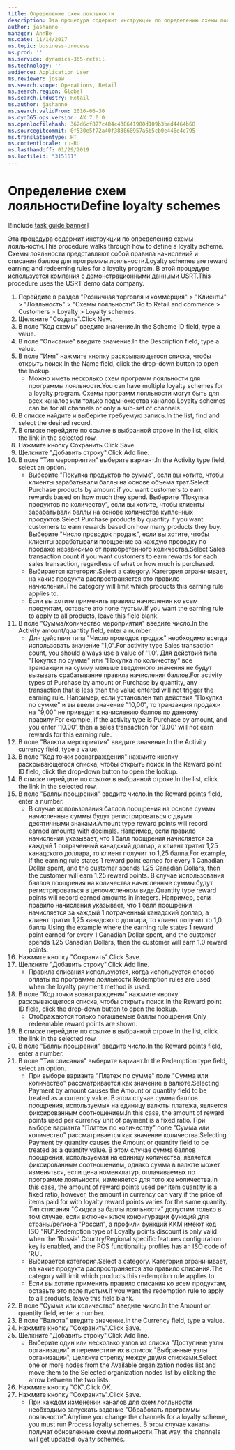 ```yaml
---
title: Определение схем лояльности
description: Эта процедура содержит инструкции по определению схемы лояльности.
author: jashanno
manager: AnnBe
ms.date: 11/14/2017
ms.topic: business-process
ms.prod: ''
ms.service: dynamics-365-retail
ms.technology: ''
audience: Application User
ms.reviewer: josaw
ms.search.scope: Operations, Retail
ms.search.region: Global
ms.search.industry: Retail
ms.author: jashanno
ms.search.validFrom: 2016-06-30
ms.dyn365.ops.version: AX 7.0.0
ms.openlocfilehash: 362d6cf877c484c438641980d109b3bed4464b68
ms.sourcegitcommit: 0f530e5f72a40f383868957a6b5cb0e446e4c795
ms.translationtype: HT
ms.contentlocale: ru-RU
ms.lasthandoff: 01/29/2019
ms.locfileid: "315161"
---
```

# <a name="define-loyalty-schemes"></a><span data-ttu-id="b2d14-103">Определение схем лояльности</span><span class="sxs-lookup"><span data-stu-id="b2d14-103">Define loyalty schemes</span></span>

[!include [task guide banner](../includes/task-guide-banner.md)]

<span data-ttu-id="b2d14-104">Эта процедура содержит инструкции по определению схемы лояльности.</span><span class="sxs-lookup"><span data-stu-id="b2d14-104">This procedure walks through how to define a loyalty scheme.</span></span> <span data-ttu-id="b2d14-105">Схемы лояльности представляют собой правила начислений и списания баллов для программы лояльности.</span><span class="sxs-lookup"><span data-stu-id="b2d14-105">Loyalty schemes are reward earning and redeeming rules for a loyalty program.</span></span> <span data-ttu-id="b2d14-106">В этой процедуре используется компания с демонстрационными данными USRT.</span><span class="sxs-lookup"><span data-stu-id="b2d14-106">This procedure uses the USRT demo data company.</span></span>

1. <span data-ttu-id="b2d14-107">Перейдите в раздел "Розничная торговля и коммерция" > "Клиенты" > "Лояльность" > "Схемы лояльности".</span><span class="sxs-lookup"><span data-stu-id="b2d14-107">Go to Retail and commerce > Customers > Loyalty > Loyalty schemes.</span></span>
2. <span data-ttu-id="b2d14-108">Щелкните "Создать".</span><span class="sxs-lookup"><span data-stu-id="b2d14-108">Click New.</span></span>
3. <span data-ttu-id="b2d14-109">В поле "Код схемы" введите значение.</span><span class="sxs-lookup"><span data-stu-id="b2d14-109">In the Scheme ID field, type a value.</span></span>
4. <span data-ttu-id="b2d14-110">В поле "Описание" введите значение.</span><span class="sxs-lookup"><span data-stu-id="b2d14-110">In the Description field, type a value.</span></span>
5. <span data-ttu-id="b2d14-111">В поле "Имя" нажмите кнопку раскрывающегося списка, чтобы открыть поиск.</span><span class="sxs-lookup"><span data-stu-id="b2d14-111">In the Name field, click the drop-down button to open the lookup.</span></span>
    * <span data-ttu-id="b2d14-112">Можно иметь несколько схем программ лояльности для программы лояльности.</span><span class="sxs-lookup"><span data-stu-id="b2d14-112">You can have multiple loyalty schemes for a loyalty program.</span></span> <span data-ttu-id="b2d14-113">Схемы программ лояльности могут быть для всех каналов или только подмножества каналов.</span><span class="sxs-lookup"><span data-stu-id="b2d14-113">Loyalty schemes can be for all channels or only a sub-set of channels.</span></span>  
6. <span data-ttu-id="b2d14-114">В списке найдите и выберите требуемую запись.</span><span class="sxs-lookup"><span data-stu-id="b2d14-114">In the list, find and select the desired record.</span></span>
7. <span data-ttu-id="b2d14-115">В списке перейдите по ссылке в выбранной строке.</span><span class="sxs-lookup"><span data-stu-id="b2d14-115">In the list, click the link in the selected row.</span></span>
8. <span data-ttu-id="b2d14-116">Нажмите кнопку Сохранить.</span><span class="sxs-lookup"><span data-stu-id="b2d14-116">Click Save.</span></span>
9. <span data-ttu-id="b2d14-117">Щелкните "Добавить строку".</span><span class="sxs-lookup"><span data-stu-id="b2d14-117">Click Add line.</span></span>
10. <span data-ttu-id="b2d14-118">В поле "Тип мероприятия" выберите вариант.</span><span class="sxs-lookup"><span data-stu-id="b2d14-118">In the Activity type field, select an option.</span></span>
    * <span data-ttu-id="b2d14-119">Выберите "Покупка продуктов по сумме", если вы хотите, чтобы клиенты зарабатывали баллы на основе объема трат.</span><span class="sxs-lookup"><span data-stu-id="b2d14-119">Select Purchase products by amount if you want customers to earn rewards based on how much they spend.</span></span> <span data-ttu-id="b2d14-120">Выберите "Покупка продуктов по количеству", если вы хотите, чтобы клиенты зарабатывали баллы на основе количества купленных продуктов.</span><span class="sxs-lookup"><span data-stu-id="b2d14-120">Select Purchase products by quantity if you want customers to earn rewards based on how many products they buy.</span></span>  <span data-ttu-id="b2d14-121">Выберите "Число проводок продаж", если вы хотите, чтобы клиенты зарабатывали поощрение за каждую проводку по продаже независимо от приобретенного количества.</span><span class="sxs-lookup"><span data-stu-id="b2d14-121">Select Sales transaction count if you want customers to earn rewards for each sales transaction, regardless of what or how much is purchased.</span></span>  
    * <span data-ttu-id="b2d14-122">Выбирается категория.</span><span class="sxs-lookup"><span data-stu-id="b2d14-122">Select a category.</span></span> <span data-ttu-id="b2d14-123">Категория ограничивает, на какие продукта распространяется это правило начисления.</span><span class="sxs-lookup"><span data-stu-id="b2d14-123">The category will limit which products this earning rule applies to.</span></span>  
    * <span data-ttu-id="b2d14-124">Если вы хотите применить правило начисления ко всем продуктам, оставьте это поле пустым.</span><span class="sxs-lookup"><span data-stu-id="b2d14-124">If you want the earning rule to apply to all products, leave this field blank.</span></span>  
11. <span data-ttu-id="b2d14-125">В поле "Сумма/количество мероприятия" введите число.</span><span class="sxs-lookup"><span data-stu-id="b2d14-125">In the Activity amount/quantity field, enter a number.</span></span>
    *  <span data-ttu-id="b2d14-126">Для действия типа "Число проводок продаж" необходимо всегда использовать значение "1,0".</span><span class="sxs-lookup"><span data-stu-id="b2d14-126">For activity type Sales transaction count, you should always use a value of '1.0'.</span></span> <span data-ttu-id="b2d14-127">Для действий типа "Покупка по сумме" или "Покупка по количеству" все транзакции на сумму меньше введенного значения не будут вызывать срабатывание правила начисления баллов.</span><span class="sxs-lookup"><span data-stu-id="b2d14-127">For activity types of Purchase by amount or Purchase by quantity, any transaction that is less than the value entered will not trigger the earning rule.</span></span> <span data-ttu-id="b2d14-128">Например, если установлен тип действия "Покупка по сумме" и вы ввели значение "10,00", то транзакция продажи на "9,00" не приведет к начислению баллов по данному правилу.</span><span class="sxs-lookup"><span data-stu-id="b2d14-128">For example, if the activity type is Purchase by amount, and you enter '10.00', then a sales transaction for '9.00' will not earn rewards for this earning rule.</span></span>  
12. <span data-ttu-id="b2d14-129">В поле "Валюта мероприятия" введите значение.</span><span class="sxs-lookup"><span data-stu-id="b2d14-129">In the Activity currency field, type a value.</span></span>
13. <span data-ttu-id="b2d14-130">В поле "Код точки вознаграждения" нажмите кнопку раскрывающегося списка, чтобы открыть поиск.</span><span class="sxs-lookup"><span data-stu-id="b2d14-130">In the Reward point ID field, click the drop-down button to open the lookup.</span></span>
14. <span data-ttu-id="b2d14-131">В списке перейдите по ссылке в выбранной строке.</span><span class="sxs-lookup"><span data-stu-id="b2d14-131">In the list, click the link in the selected row.</span></span>
15. <span data-ttu-id="b2d14-132">В поле "Баллы поощрения" введите число.</span><span class="sxs-lookup"><span data-stu-id="b2d14-132">In the Reward points field, enter a number.</span></span>
    * <span data-ttu-id="b2d14-133">В случае использования баллов поощрения на основе суммы начисленные суммы будут регистрироваться с двумя десятичными знаками.</span><span class="sxs-lookup"><span data-stu-id="b2d14-133">Amount type reward points will record earned amounts with decimals.</span></span> <span data-ttu-id="b2d14-134">Например, если правило начисления указывает, что 1 балл поощрения начисляется за каждый 1 потраченный канадский доллар, а клиент тратит 1,25 канадского доллара, то клиент получит то 1,25 балла.</span><span class="sxs-lookup"><span data-stu-id="b2d14-134">For example, if the earning rule states 1 reward point earned for every 1 Canadian Dollar spent, and the customer spends 1.25 Canadian Dollars, then the customer will earn 1.25 reward points.</span></span> <span data-ttu-id="b2d14-135">В случае использования баллов поощрения на количества начисленные суммы будут регистрироваться в целочисленном виде.</span><span class="sxs-lookup"><span data-stu-id="b2d14-135">Quantity type reward points will record earned amounts in integers.</span></span> <span data-ttu-id="b2d14-136">Например, если правило начисления указывает, что 1 балл поощрения начисляется за каждый 1 потраченный канадский доллар, а клиент тратит 1,25 канадского доллара, то клиент получит то 1,0 балла.</span><span class="sxs-lookup"><span data-stu-id="b2d14-136">Using the example where the earning rule states 1 reward point earned for every 1 Canadian Dollar spent, and the customer spends 1.25 Canadian Dollars, then the customer will earn 1.0 reward points.</span></span>  
16. <span data-ttu-id="b2d14-137">Нажмите кнопку "Сохранить".</span><span class="sxs-lookup"><span data-stu-id="b2d14-137">Click Save.</span></span>
17. <span data-ttu-id="b2d14-138">Щелкните "Добавить строку".</span><span class="sxs-lookup"><span data-stu-id="b2d14-138">Click Add line.</span></span>
    * <span data-ttu-id="b2d14-139">Правила списания используются, когда используется способ оплаты по программе лояльности.</span><span class="sxs-lookup"><span data-stu-id="b2d14-139">Redemption rules are used when the loyalty payment method is used.</span></span>  
18. <span data-ttu-id="b2d14-140">В поле "Код точки вознаграждения" нажмите кнопку раскрывающегося списка, чтобы открыть поиск.</span><span class="sxs-lookup"><span data-stu-id="b2d14-140">In the Reward point ID field, click the drop-down button to open the lookup.</span></span>
    * <span data-ttu-id="b2d14-141">Отображаются только погашаемые баллы поощрения.</span><span class="sxs-lookup"><span data-stu-id="b2d14-141">Only redeemable reward points are shown.</span></span>  
19. <span data-ttu-id="b2d14-142">В списке перейдите по ссылке в выбранной строке.</span><span class="sxs-lookup"><span data-stu-id="b2d14-142">In the list, click the link in the selected row.</span></span>
20. <span data-ttu-id="b2d14-143">В поле "Баллы поощрения" введите число.</span><span class="sxs-lookup"><span data-stu-id="b2d14-143">In the Reward points field, enter a number.</span></span>
21. <span data-ttu-id="b2d14-144">В поле "Тип списания" выберите вариант.</span><span class="sxs-lookup"><span data-stu-id="b2d14-144">In the Redemption type field, select an option.</span></span>
    * <span data-ttu-id="b2d14-145">При выборе варианта "Платеж по сумме" поле "Сумма или количество" рассматривается как значение в валюте.</span><span class="sxs-lookup"><span data-stu-id="b2d14-145">Selecting Payment by amount causes the Amount or quantity field to be treated as a currency value.</span></span> <span data-ttu-id="b2d14-146">В этом случае сумма баллов поощрения, используемых на единицу валюты платежа, является фиксированным соотношением.</span><span class="sxs-lookup"><span data-stu-id="b2d14-146">In this case, the amount of reward points used per currency unit of payment is a fixed ratio.</span></span> <span data-ttu-id="b2d14-147">При выборе варианта "Платеж по количеству" поле "Сумма или количество" рассматривается как значение количества.</span><span class="sxs-lookup"><span data-stu-id="b2d14-147">Selecting Payment by quantity causes the Amount or quantity field to be treated as a quantity value.</span></span> <span data-ttu-id="b2d14-148">В этом случае сумма баллов поощрения, используемая на единицу количества, является фиксированным соотношением, однако сумма в валюте может изменяться, если цена номенклатур, оплачиваемых по программе лояльности, изменяется для того же количества.</span><span class="sxs-lookup"><span data-stu-id="b2d14-148">In this case, the amount of reward points used per item quantity is a fixed ratio, however, the amount in currency can vary if the price of items paid for with loyalty reward points varies for the same quantity.</span></span> <span data-ttu-id="b2d14-149">Тип списания "Скидка за баллы лояльности" допустим только в том случае, если включен ключ конфигурации функций для страны/региона "Россия", а профили функций ККМ имеют код ISO "RU".</span><span class="sxs-lookup"><span data-stu-id="b2d14-149">Redemption type of Loyalty points discount is only valid when the 'Russia' Country/Regional specific features configuration key is enabled, and the POS functionality profiles has an ISO code of 'RU'.</span></span>  
    * <span data-ttu-id="b2d14-150">Выбирается категория.</span><span class="sxs-lookup"><span data-stu-id="b2d14-150">Select a category.</span></span> <span data-ttu-id="b2d14-151">Категория ограничивает, на какие продукта распространяется это правило списания.</span><span class="sxs-lookup"><span data-stu-id="b2d14-151">The category will limit which products this redemption rule applies to.</span></span>  
    * <span data-ttu-id="b2d14-152">Если вы хотите применить правило списания ко всем продуктам, оставьте это поле пустым.</span><span class="sxs-lookup"><span data-stu-id="b2d14-152">If you want the redemption rule to apply to all products, leave this field blank.</span></span>  
22. <span data-ttu-id="b2d14-153">В поле "Сумма или количество" введите число.</span><span class="sxs-lookup"><span data-stu-id="b2d14-153">In the Amount or quantity field, enter a number.</span></span>
23. <span data-ttu-id="b2d14-154">В поле "Валюта" введите значение.</span><span class="sxs-lookup"><span data-stu-id="b2d14-154">In the Currency field, type a value.</span></span>
24. <span data-ttu-id="b2d14-155">Нажмите кнопку "Сохранить".</span><span class="sxs-lookup"><span data-stu-id="b2d14-155">Click Save.</span></span>
25. <span data-ttu-id="b2d14-156">Щелкните "Добавить строку".</span><span class="sxs-lookup"><span data-stu-id="b2d14-156">Click Add line.</span></span>
    * <span data-ttu-id="b2d14-157">Выберите один или несколько узлов из списка "Доступные узлы организации" и переместите их в список "Выбранные узлы организации", щелкнув стрелку между двумя списками.</span><span class="sxs-lookup"><span data-stu-id="b2d14-157">Select one or more nodes from the Available organization nodes list and move them to the Selected organization nodes list by clicking the arrow between the two lists.</span></span>  
26. <span data-ttu-id="b2d14-158">Нажмите кнопку "OК".</span><span class="sxs-lookup"><span data-stu-id="b2d14-158">Click OK.</span></span>
27. <span data-ttu-id="b2d14-159">Нажмите кнопку "Сохранить".</span><span class="sxs-lookup"><span data-stu-id="b2d14-159">Click Save.</span></span>
    * <span data-ttu-id="b2d14-160">При каждом изменении каналов для схем лояльности необходимо запускать задание "Обработать программы лояльности".</span><span class="sxs-lookup"><span data-stu-id="b2d14-160">Anytime you change the channels for a loyalty scheme, you must run Process loyalty schemes.</span></span> <span data-ttu-id="b2d14-161">В этом случае каналы получат обновленные схемы лояльности.</span><span class="sxs-lookup"><span data-stu-id="b2d14-161">That way, the channels will get updated loyalty schemes.</span></span>  


